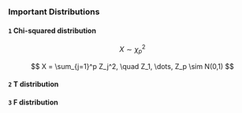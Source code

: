 ### Important Distributions
#### `1` Chi-squared distribution
$$
X \sim \chi^2_p
$$

$$
X = \sum_{j=1}^p Z_j^2, \quad Z_1, \dots, Z_p \sim N(0,1)
$$



#### `2` T distribution
#### `3` F distribution

